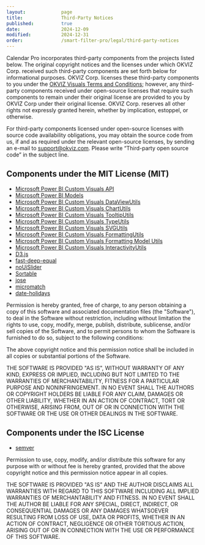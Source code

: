 ```yaml
---
layout:             page
title:              Third-Party Notices
published:          true
date:               2024-12-09
modified:           2024-12-31
order:              /smart-filter-pro/legal/third-party-notices
---
```

Calendar Pro incorporates third-party components from the projects listed below. The original copyright notices and the licenses under which OKVIZ Corp. received such third-party components are set forth below for informational purposes. OKVIZ Corp. licenses these third-party components to you under the [OKVIZ Visuals Terms and Conditions](../../legal/eula.md); however, any third-party components received under open-source licenses that require such components to remain under their original license are provided to you by OKVIZ Corp under their original license. OKVIZ Corp. reserves all other rights not expressly granted herein, whether by implication, estoppel, or otherwise.

For third-party components licensed under open-source licenses with source code availability obligations, you may obtain the source code from us, if and as required under the relevant open-source licenses, by sending an e-mail to [support@okviz.com](mailto:support@okviz.com). Please write “Third-party open source code” in the subject line.

## Components under the MIT License (MIT)

- [Microsoft Power BI Custom Visuals API](https://www.npmjs.com/package/powerbi-visuals-api)
- [Microsoft Power BI Models](https://www.npmjs.com/package/powerbi-models)
- [Microsoft Power BI Custom Visuals DataViewUtils](https://www.npmjs.com/package/powerbi-visuals-utils-dataviewutils)
- [Microsoft Power BI Custom Visuals ChartUtils](https://www.npmjs.com/package/powerbi-visuals-utils-chartutils)
- [Microsoft Power BI Custom Visuals TooltipUtils](https://www.npmjs.com/package/powerbi-visuals-utils-tooltiputils)
- [Microsoft Power BI Custom Visuals TypeUtils](https://www.npmjs.com/package/powerbi-visuals-utils-typeutils)
- [Microsoft Power BI Custom Visuals SVGUtils](https://www.npmjs.com/package/powerbi-visuals-utils-svgutils)
- [Microsoft Power BI Custom Visuals FormattingUtils](https://www.npmjs.com/package/)
- [Microsoft Power BI Custom Visuals Formatting Model Utils](https://www.npmjs.com/package/powerbi-visuals-utils-formattingutils) 
- [Microsoft Power BI Custom Visuals InteractivityUtils](https://www.npmjs.com/package/powerbi-visuals-utils-interactivityutils)
- [D3.js](https://www.npmjs.com/package/d3)
- [fast-deep-equal](https://www.npmjs.com/package/fast-deep-equal)
- [noUiSlider](https://www.npmjs.com/package/nouislider)
- [Sortable](https://www.npmjs.com/package/sortablejs)
- [jose](https://www.npmjs.com/package/jose)
- [micromatch](https://www.npmjs.com/package/micromatch)
- [date-holidays](https://www.npmjs.com/package/date-holidays)

Permission is hereby granted, free of charge, to any person obtaining a copy of this software and associated documentation files (the "Software"), to deal in the Software without restriction, including without limitation the rights to use, copy, modify, merge, publish, distribute, sublicense, and/or sell copies of the Software, and to permit persons to whom the Software is furnished to do so, subject to the following conditions:

The above copyright notice and this permission notice shall be included in all copies or substantial portions of the Software.

THE SOFTWARE IS PROVIDED "AS IS", WITHOUT WARRANTY OF ANY KIND, EXPRESS OR IMPLIED, INCLUDING BUT NOT LIMITED TO THE WARRANTIES OF MERCHANTABILITY, FITNESS FOR A PARTICULAR PURPOSE AND NONINFRINGEMENT. IN NO EVENT SHALL THE AUTHORS OR COPYRIGHT HOLDERS BE LIABLE FOR ANY CLAIM, DAMAGES OR OTHER LIABILITY, WHETHER IN AN ACTION OF CONTRACT, TORT OR OTHERWISE, ARISING FROM, OUT OF OR IN CONNECTION WITH THE SOFTWARE OR THE USE OR OTHER DEALINGS IN THE SOFTWARE.

## Components under the ISC License

- [semver](https://www.npmjs.com/package/semver)

Permission to use, copy, modify, and/or distribute this software for any purpose with or without fee is hereby granted, provided that the above copyright notice and this permission notice appear in all copies.

THE SOFTWARE IS PROVIDED "AS IS" AND THE AUTHOR DISCLAIMS ALL WARRANTIES WITH REGARD TO THIS SOFTWARE INCLUDING ALL IMPLIED WARRANTIES OF MERCHANTABILITY AND FITNESS. IN NO EVENT SHALL THE AUTHOR BE LIABLE FOR ANY SPECIAL, DIRECT, INDIRECT, OR CONSEQUENTIAL DAMAGES OR ANY DAMAGES WHATSOEVER RESULTING FROM LOSS OF USE, DATA OR PROFITS, WHETHER IN AN ACTION OF CONTRACT, NEGLIGENCE OR OTHER TORTIOUS ACTION, ARISING OUT OF OR IN CONNECTION WITH THE USE OR PERFORMANCE OF THIS SOFTWARE.